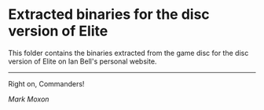 # Extracted binaries for the disc version of Elite

This folder contains the binaries extracted from the game disc for the disc version of Elite on Ian Bell's personal website.

---

Right on, Commanders!

_Mark Moxon_